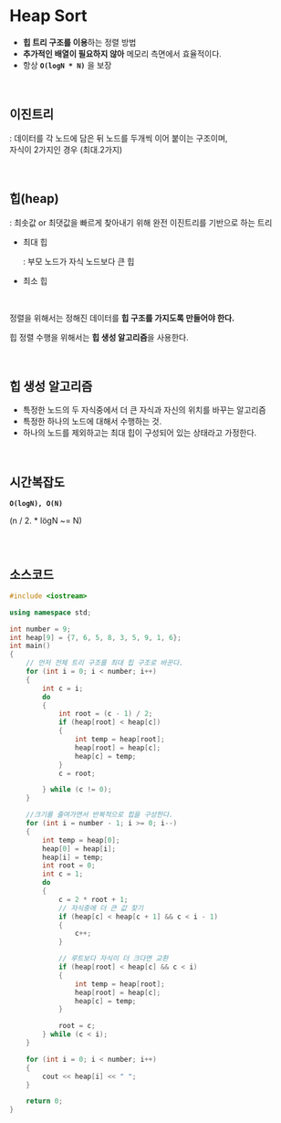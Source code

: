 # Heap Sort

- **힙 트리 구조를 이용**하는 정렬 방법
- **추가적인 배열이 필요하지 않아** 메모리 측면에서 효율적이다.
- 항상 **`O(logN * N)`** 을 보장

</br> 

## 이진트리

: 데이터를 각 노드에 담은 뒤 노드를 두개씩 이어 붙이는 구조이며,</br> 
  자식이 2가지인 경우 (최대.2가지)

</br> 

## 힙(heap)

: 최솟값 or 최댓값을 빠르게 찾아내기 위해 완전 이진트리를 기반으로 하는 트리

- 최대 힙

  : 부모 노드가 자식 노드보다 큰 힙

- 최소 힙

</br> 

정렬을 위해서는 정해진 데이터를 **힙 구조를 가지도록 만들어야 한다.**

힙 정렬 수행을 위해서는 **힙 생성 알고리즘**을 사용한다.

</br> 

## 힙 생성 알고리즘 

- 특정한 노드의 두 자식중에서 더 큰 자식과 자신의 위치를 바꾸는 알고리즘
- 특정한 하나의 노드에 대해서 수행하는 것.
- 하나의 노드를 제외하고는 최대 힙이 구성되어 있는 상태라고 가정한다.

</br> 

## 시간복잡도

**`O(logN), O(N)`** 

(n / 2. * lögN ~= N)

### 

</br> 

## 소스코드

```c++
#include <iostream>

using namespace std;

int number = 9;
int heap[9] = {7, 6, 5, 8, 3, 5, 9, 1, 6};
int main()
{
    // 먼저 전체 트리 구조를 최대 힙 구조로 바꾼다.
    for (int i = 0; i < number; i++)
    {
        int c = i;
        do
        {
            int root = (c - 1) / 2;
            if (heap[root] < heap[c])
            {
                int temp = heap[root];
                heap[root] = heap[c];
                heap[c] = temp;
            }
            c = root;

        } while (c != 0);
    }

    //크기를 줄여가면서 반복적으로 힙을 구성한다.
    for (int i = number - 1; i >= 0; i--)
    {
        int temp = heap[0];
        heap[0] = heap[i];
        heap[i] = temp;
        int root = 0;
        int c = 1;
        do
        {
            c = 2 * root + 1;
            // 자식중에 더 큰 값 찾기
            if (heap[c] < heap[c + 1] && c < i - 1)
            {
                c++;
            }

            // 루트보다 자식이 더 크다면 교환
            if (heap[root] < heap[c] && c < i)
            {
                int temp = heap[root];
                heap[root] = heap[c];
                heap[c] = temp;
            }

            root = c;
        } while (c < i);
    }

    for (int i = 0; i < number; i++)
    {
        cout << heap[i] << " ";
    }

    return 0;
}
```

